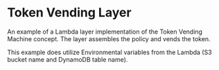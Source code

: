 # Token Vending Layer

An example of a Lambda layer implementation of the Token Vending Machine concept.
The layer assembles the policy and vends the token.

This example does utilize Environmental variables from the Lambda 
(S3 bucket name and DynamoDB table name).
